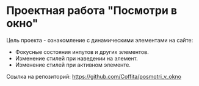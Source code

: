 # Проектная работа "Посмотри в окно"

Цель проекта - ознакомление с динамическими элементами на сайте:

- Фокусные состояния инпутов и других элементов.
- Изменение стилей при наведении на элемент.
- Изменение стилей при активном элементе.

Ссылка на репозиторий: https://github.com/Coffita/posmotri_v_okno
